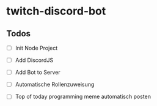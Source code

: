 # twitch-discord-bot

## Todos
- [ ] Init Node Project
- [ ] Add DiscordJS
- [ ] Add Bot to Server

- [ ] Automatische Rollenzuweisung
- [ ] Top of today programming meme automatisch posten